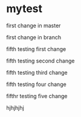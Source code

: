 # mytest

first change in master

first change in branch

fifth testing first change

fifth testing second change

fifth testing third change

fifth testing four change

fifthr testing five change

hjhjhjhj
